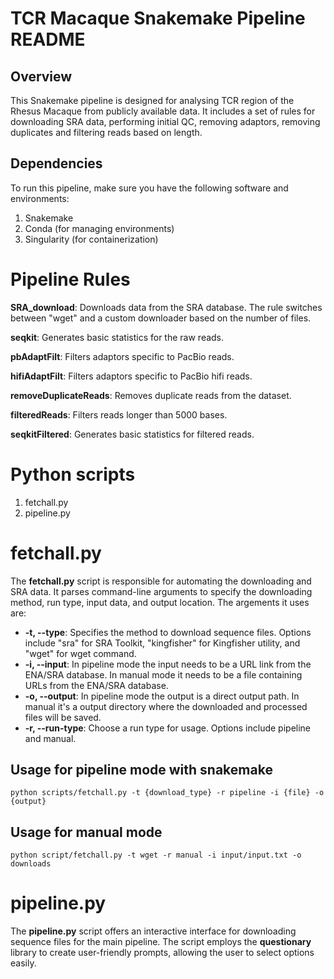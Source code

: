 # TCR Macaque Snakemake Pipeline README
## Overview

This Snakemake pipeline is designed for analysing TCR region of the Rhesus Macaque from publicly available data. It includes a set of rules for downloading SRA data, performing initial QC, removing adaptors, removing duplicates and filtering reads based on length.

## Dependencies

To run this pipeline, make sure you have the following software and environments:

1. Snakemake
2. Conda (for managing environments)
3. Singularity (for containerization)

# Pipeline Rules

**SRA_download**: Downloads data from the SRA database. The rule switches between "wget" and a custom downloader based on the number of files.

**seqkit**: Generates basic statistics for the raw reads.

**pbAdaptFilt**: Filters adaptors specific to PacBio reads.

**hifiAdaptFilt**: Filters adaptors specific to PacBio hifi reads.

**removeDuplicateReads**: Removes duplicate reads from the dataset.

**filteredReads**: Filters reads longer than 5000 bases.

**seqkitFiltered**: Generates basic statistics for filtered reads.

# Python scripts
1. fetchall.py
2. pipeline.py

# fetchall.py
The **fetchall.py** script is responsible for automating the downloading and SRA data. It parses command-line arguments to specify the downloading method, run type, input data, and output location. The argements it uses are:
* **-t, --type**: Specifies the method to download sequence files. Options include "sra" for SRA Toolkit, "kingfisher" for Kingfisher utility, and "wget" for wget command.
* **-i, --input**: In pipeline mode the input needs to be a URL link from the ENA/SRA database. In manual mode it needs to be a file containing URLs from the ENA/SRA database. 
* **-o, --output**: In pipeline mode the output is a direct output path. In manual it's a output directory where the downloaded and processed files will be saved.
* **-r, --run-type**: Choose a run type for usage. Options include pipeline and manual.

## Usage for pipeline mode with snakemake
    python scripts/fetchall.py -t {download_type} -r pipeline -i {file} -o {output}
## Usage for manual mode
    python script/fetchall.py -t wget -r manual -i input/input.txt -o downloads
# pipeline.py
The **pipeline.py** script offers an interactive interface for downloading sequence files for the main pipeline. The script employs the **questionary** library to create user-friendly prompts, allowing the user to select options easily.